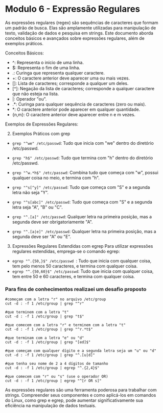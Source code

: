 # Modulo 6 - Expressão Regulares

As expressões regulares (regex) são sequências de caracteres que formam um padrão de busca. Elas são amplamente utilizadas para manipulação de texto, validação de dados e pesquisa em strings. Este documento aborda conceitos básicos e avançados sobre expressões regulares, além de exemplos práticos.

Conceitos Básicos:

- ^: Representa o início de uma linha.
- $: Representa o fim de uma linha.
- .: Curinga que representa qualquer caractere.
- +: O caractere anterior deve aparecer uma ou mais vezes.
- []: Lista de caracteres; corresponde a qualquer um deles.
- [^]: Negação da lista de caracteres; corresponde a qualquer caractere que não esteja na lista.
- |: Operador "ou".
- .*: Curinga para qualquer sequência de caracteres (zero ou mais).
- *: O caractere anterior pode aparecer em qualquer quantidade.
- {n,m}: O caractere anterior deve aparecer entre n e m vezes.

Exemplos de Expressões Regulares:

2. Exemplos Práticos com grep

- ```grep "^we" /etc/passwd```: Tudo que inicia com "we" dentro do diretório /etc/passwd.
- ```grep "h$" /etc/passwd```: Tudo que termina com "h" dentro do diretório /etc/passwd.

- ```grep "^w.*h$" /etc/passwd```: Combina tudo que começa com "w", possui qualquer coisa no meio, e termina com "h".

- ```grep "^s[^y]" /etc/passwd```: Tudo que começa com "S" e a segunda letra não seja "Y".

- ```grep "^s[abc]" /etc/passwd```: Tudo que começa com "S" e a segunda letra seja "A", "B" ou "C".

- ```grep "^.[a]" /etc/passwd```: Qualquer letra na primeira posição, mas a segunda deve ser obrigatoriamente "A".

- ```grep "^.[a|e]" /etc/passwd```: Qualquer letra na primeira posição, mas a segunda deve ser "A" ou "E".


3. Expressões Regulares Estendidas com egrep
Para utilizar expressões regulares estendidas, emprega-se o comando egrep:

- ```egrep "^.{50,}$" /etc/passwd ```: Tudo que inicia com qualquer coisa, tem pelo menos 50 caracteres, e termina com qualquer coisa.
- ```egrep "^.{50,60}$" /etc/passwd```: Tudo que inicia com qualquer coisa, tem entre 50 e 60 caracteres, e termina com qualquer coisa.


### Para fins de conhecimentos realizaei um desafio proposto

```
#começam com a letra "r" no arquivo /etc/group
cut -d : -f 1 /etc/group | grep "^r"  

#que terminem com a letra "t"
cut -d : -f 1 /etc/group | grep "t$" 

#que comecem com a letra "r" e terminem com a letra "t"
cut -d : -f 1 /etc/group | grep "^r.*t$" 

#que terminam com a letra "e" ou "d"
cut -d : -f 1 /etc/group | grep "[ed]$" 

#que começam com qualquer dígito e a segunda letra seja um "u" ou "d"
cut -d : -f 1 /etc/group | grep "^.[u|d]" 

#que tenha seu nome de 2 a 4 dígitos de tamanho
cut -d : -f 1 /etc/group | egrep "^.{2,4}$"

#que comecem com "r" ou "s" (use o operador OR)
cut -d : -f 1 /etc/group | egrep "^[r OR s]"
```

As expressões regulares são uma ferramenta poderosa para trabalhar com strings. Compreender seus componentes e como aplicá-los em comandos do Linux, como grep e egrep, pode aumentar significativamente sua eficiência na manipulação de dados textuais.

